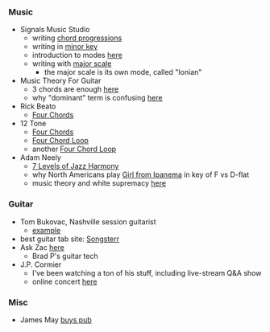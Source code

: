 
### Music

* Signals Music Studio
    - writing [chord progressions](https://www.youtube.com/watch?v=M8eItITv8QA)
    - writing in [minor key](https://www.youtube.com/watch?v=j-j4g0ktPGw)
    - introduction to modes [here](https://www.youtube.com/watch?v=bwaeBUYcO5o)
    - writing with [major scale](https://www.youtube.com/watch?v=gbNLhx2eCXs)
        - the major scale is its own mode, called "Ionian"
* Music Theory For Guitar
    - 3 chords are enough [here](https://www.youtube.com/watch?v=dOVJbMipaWY)
    - why "dominant" term is confusing [here](https://www.youtube.com/watch?v=d6oLVpoePuA)
* Rick Beato
    - [Four Chords](https://www.youtube.com/watch?v=nuGt-ZG39cU)
* 12 Tone
    - [Four Chords](https://www.youtube.com/watch?v=d46gO5FUh-g) 
    - [Four Chord Loop](https://www.youtube.com/watch?v=_5SI8Zhr6E0)
    - another [Four Chord Loop](https://www.youtube.com/watch?v=djqSL5b-pWk)
* Adam Neely
    - [7 Levels of Jazz Harmony](https://www.youtube.com/watch?v=lz3WR-F_pnM)
    - why North Americans play [Girl from Ipanema](https://www.youtube.com/watch?v=OFWCbGzxofU) in key of F vs D-flat
    - music theory and white supremacy [here](https://www.youtube.com/watch?v=Kr3quGh7pJA) 

### Guitar

* Tom Bukovac, Nashville session guitarist
    - [example](https://www.youtube.com/watch?v=kfP4QADD4Pk)
* best guitar tab site: [Songsterr](https://www.songsterr.com/)
* Ask Zac [here](https://www.youtube.com/watch?v=Ej4Uee78cpo) 
    - Brad P's guitar tech 
* J.P. Cormier
    - I've been watching a ton of his stuff, including live-stream Q&A show 
    - online concert [here](https://www.youtube.com/watch?v=0MBp9ldr8dM)

### Misc

* James May [buys pub](https://www.youtube.com/watch?v=AAfwfZr0EHo)
